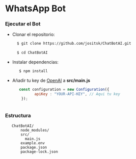 # WhatsApp Bot

### Ejecutar el Bot
- Clonar el repositorio:
     ```bash
       $ git clone https://github.com/jositsk/ChatBotAI.git 
       
       $ cd ChatBotAI

     ```
- Instalar dependencias:
     ```bash
        $ npm install
     ```
- Añadir tu key de [OpenAI](https://platform.openai.com/account/api-keys) a **src/main.js**
     ```javascript
        const configuration = new Configuration({
               apiKey : "YOUR-API-KEY", // Aqui tu key
         });   
        
     ```
### Estructura
     
       ChatBotAI/
           node_modules/
           src/
             main.js
           example.env
           package.json
           package-lock.json
    
